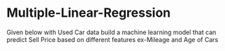 # Multiple-Linear-Regression
Given below with Used Car data build a machine learning model that can predict Sell Price based on different features ex-Mileage and Age of Cars
